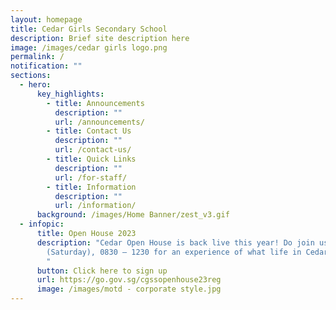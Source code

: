 ```yaml
---
layout: homepage
title: Cedar Girls Secondary School
description: Brief site description here
image: /images/cedar girls logo.png
permalink: /
notification: ""
sections:
  - hero:
      key_highlights:
        - title: Announcements
          description: ""
          url: /announcements/
        - title: Contact Us
          description: ""
          url: /contact-us/
        - title: Quick Links
          description: ""
          url: /for-staff/
        - title: Information
          description: ""
          url: /information/
      background: /images/Home Banner/zest_v3.gif
  - infopic:
      title: Open House 2023
      description: "Cedar Open House is back live this year! Do join us on 20 May 2023
        (Saturday), 0830 – 1230 for an experience of what life in Cedar is like.
        "
      button: Click here to sign up
      url: https://go.gov.sg/cgssopenhouse23reg
      image: /images/motd - corporate style.jpg
---
```


